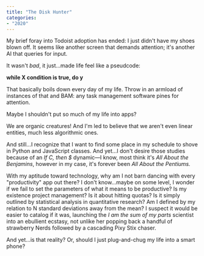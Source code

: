 ```yaml
---
title: "The Disk Hunter"
categories:
- "2020"
---
```


My brief foray into Todoist adoption has ended:  I just didn't have my shoes blown off.  It seems like another screen that demands attention; it's another AI that queries for input.

It wasn't *bad*, it just...made life feel like a pseudcode:

**while X condition is true, do y**

That basically boils down every day of my life.  Throw in an armload of instances of that and BAM: any task management software pines for attention.  

 Maybe I shouldn't put so much of my life into apps?

We are organic creatures!  And I'm led to believe that we aren't even linear entities, much less algorithmic ones.

And still...I recognize that I want to find some place in my schedule to shove in Python and JavaScript classes.  And yet...I don't desire those studies because of an *If C, then $* dynamic—I know, most think it's *All About the Benjamins*, however in my case, it's forever been *All About the Pentiums.*

With my aptitude toward technology, why am I not barn dancing with every "productivity" app out there?  I don't know...maybe on some level, I wonder if we fail to set the parameters of what it means to be productive?  Is my existence project management?  Is it about hitting quotas?  Is it simply outlined by statistical analysis in quantitative research?  Am I defined by my relation to N standard deviations away from the mean?  I suspect it would be easier to catalog if it was, launching the *I am the sum of my parts* scientist into an ebullient ecstasy, not unlike her popping back a handful of strawberry Nerds followed by a cascading Pixy Stix chaser.  

And yet...is that reality?  Or, should I just plug-and-chug my life into a smart phone?

